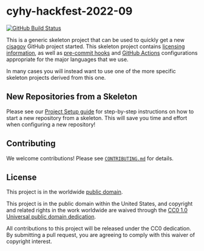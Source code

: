 # cyhy-hackfest-2022-09 #

[![GitHub Build Status](https://github.com/cisagov/cyhy-hackfest-2022-09/workflows/build/badge.svg)](https://github.com/cisagov/cyhy-hackfest-2022-09/actions)

This is a generic skeleton project that can be used to quickly get a
new [cisagov](https://github.com/cisagov) GitHub project started.
This skeleton project contains [licensing information](LICENSE), as
well as [pre-commit hooks](https://pre-commit.com) and
[GitHub Actions](https://github.com/features/actions) configurations
appropriate for the major languages that we use.

In many cases you will instead want to use one of the more specific
skeleton projects derived from this one.

## New Repositories from a Skeleton ##

Please see our [Project Setup guide](https://github.com/cisagov/development-guide/tree/develop/project_setup)
for step-by-step instructions on how to start a new repository from
a skeleton. This will save you time and effort when configuring a
new repository!

## Contributing ##

We welcome contributions!  Please see [`CONTRIBUTING.md`](CONTRIBUTING.md) for
details.

## License ##

This project is in the worldwide [public domain](LICENSE).

This project is in the public domain within the United States, and
copyright and related rights in the work worldwide are waived through
the [CC0 1.0 Universal public domain
dedication](https://creativecommons.org/publicdomain/zero/1.0/).

All contributions to this project will be released under the CC0
dedication. By submitting a pull request, you are agreeing to comply
with this waiver of copyright interest.
